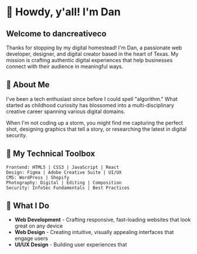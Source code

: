 # 🤠 Howdy, y'all! I'm Dan

## Welcome to dancreativeco

Thanks for stopping by my digital homestead! I'm Dan, a passionate web developer, designer, and digital creator based in the heart of Texas. My mission is crafting authentic digital experiences that help businesses connect with their audience in meaningful ways.

## 🌵 About Me

I've been a tech enthusiast since before I could spell "algorithm." What started as childhood curiosity has blossomed into a multi-disciplinary creative career spanning various digital domains.

When I'm not coding up a storm, you might find me capturing the perfect shot, designing graphics that tell a story, or researching the latest in digital security.

## 🔧 My Technical Toolbox

```
Frontend: HTML5 | CSS3 | JavaScript | React
Design: Figma | Adobe Creative Suite | UI/UX
CMS: WordPress | Shopify
Photography: Digital | Editing | Composition
Security: InfoSec Fundamentals | Best Practices
```

## 🎯 What I Do

* **Web Development** - Crafting responsive, fast-loading websites that look great on any device
* **Web Design** - Creating intuitive, visually appealing interfaces that engage users
* **UI/UX Design** - Building user experiences that